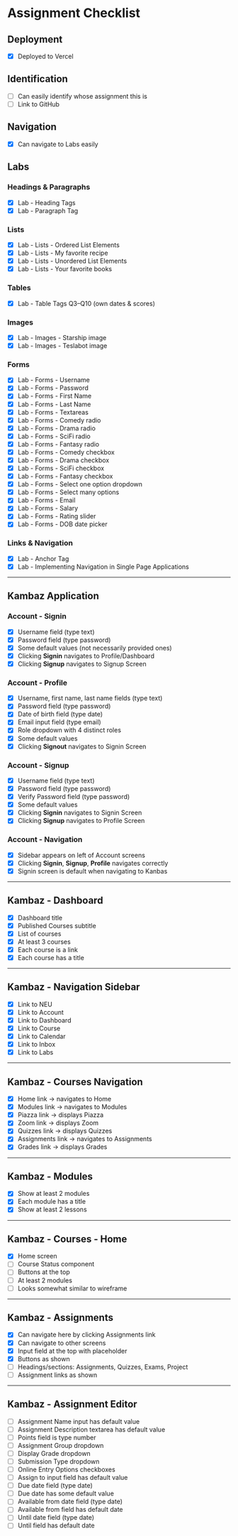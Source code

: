 # Assignment Checklist

## Deployment
- [x] Deployed to Vercel

## Identification
- [ ] Can easily identify whose assignment this is
- [ ] Link to GitHub

## Navigation
- [x] Can navigate to Labs easily

## Labs
### Headings & Paragraphs
- [x] Lab - Heading Tags
- [x] Lab - Paragraph Tag

### Lists
- [x] Lab - Lists - Ordered List Elements
- [x] Lab - Lists - My favorite recipe
- [x] Lab - Lists - Unordered List Elements
- [x] Lab - Lists - Your favorite books

### Tables
- [x] Lab - Table Tags Q3–Q10 (own dates & scores)

### Images
- [x] Lab - Images - Starship image
- [x] Lab - Images - Teslabot image

### Forms
- [x] Lab - Forms - Username
- [x] Lab - Forms - Password
- [x] Lab - Forms - First Name
- [x] Lab - Forms - Last Name
- [x] Lab - Forms - Textareas
- [x] Lab - Forms - Comedy radio
- [x] Lab - Forms - Drama radio
- [x] Lab - Forms - SciFi radio
- [x] Lab - Forms - Fantasy radio
- [x] Lab - Forms - Comedy checkbox
- [x] Lab - Forms - Drama checkbox
- [x] Lab - Forms - SciFi checkbox
- [x] Lab - Forms - Fantasy checkbox
- [x] Lab - Forms - Select one option dropdown
- [x] Lab - Forms - Select many options
- [x] Lab - Forms - Email
- [x] Lab - Forms - Salary
- [x] Lab - Forms - Rating slider
- [x] Lab - Forms - DOB date picker

### Links & Navigation
- [x] Lab - Anchor Tag
- [x] Lab - Implementing Navigation in Single Page Applications

---

## Kambaz Application

### Account - Signin
- [x] Username field (type text)
- [x] Password field (type password)
- [x] Some default values (not necessarily provided ones)
- [x] Clicking **Signin** navigates to Profile/Dashboard
- [x] Clicking **Signup** navigates to Signup Screen

### Account - Profile
- [x] Username, first name, last name fields (type text)
- [x] Password field (type password)
- [x] Date of birth field (type date)
- [x] Email input field (type email)
- [x] Role dropdown with 4 distinct roles
- [x] Some default values
- [x] Clicking **Signout** navigates to Signin Screen

### Account - Signup
- [x] Username field (type text)
- [x] Password field (type password)
- [x] Verify Password field (type password)
- [x] Some default values
- [x] Clicking **Signin** navigates to Signin Screen
- [x] Clicking **Signup** navigates to Profile Screen

### Account - Navigation
- [x] Sidebar appears on left of Account screens
- [x] Clicking **Signin**, **Signup**, **Profile** navigates correctly
- [x] Signin screen is default when navigating to Kanbas

---

## Kambaz - Dashboard
- [x] Dashboard title
- [x] Published Courses subtitle
- [x] List of courses
- [x] At least 3 courses
- [x] Each course is a link
- [x] Each course has a title

---

## Kambaz - Navigation Sidebar
- [x] Link to NEU
- [x] Link to Account
- [x] Link to Dashboard
- [x] Link to Course
- [x] Link to Calendar
- [x] Link to Inbox
- [x] Link to Labs

---

## Kambaz - Courses Navigation
- [x] Home link → navigates to Home
- [x] Modules link → navigates to Modules
- [x] Piazza link → displays Piazza
- [x] Zoom link → displays Zoom
- [x] Quizzes link → displays Quizzes
- [x] Assignments link → navigates to Assignments
- [x] Grades link → displays Grades

---

## Kambaz - Modules
- [x] Show at least 2 modules
- [x] Each module has a title
- [x] Show at least 2 lessons

---

## Kambaz - Courses - Home
- [x] Home screen
- [ ] Course Status component
- [ ] Buttons at the top
- [ ] At least 2 modules
- [ ] Looks somewhat similar to wireframe

---

## Kambaz - Assignments
- [x] Can navigate here by clicking Assignments link
- [x] Can navigate to other screens
- [x] Input field at the top with placeholder
- [x] Buttons as shown
- [ ] Headings/sections: Assignments, Quizzes, Exams, Project
- [ ] Assignment links as shown

---

## Kambaz - Assignment Editor
- [ ] Assignment Name input has default value
- [ ] Assignment Description textarea has default value
- [ ] Points field is type number
- [ ] Assignment Group dropdown
- [ ] Display Grade dropdown
- [ ] Submission Type dropdown
- [ ] Online Entry Options checkboxes
- [ ] Assign to input field has default value
- [ ] Due date field (type date)
- [ ] Due date has some default value
- [ ] Available from date field (type date)
- [ ] Available from field has default date
- [ ] Until date field (type date)
- [ ] Until field has default date

